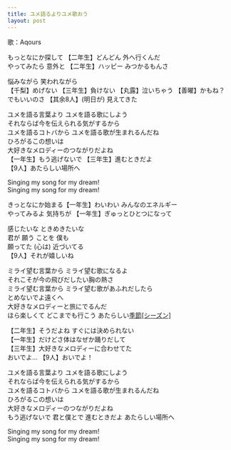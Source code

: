 ```yaml
---
title: ユメ語るよりユメ歌おう
layout: post
---
```

歌：Aqours

<p><a class="chika">もっとなにか探して</a> 【二年生】どんどん <a class="chika">外へ行くんだ</a><br />
<a class="you">やってみたら 意外と</a> 【二年生】ハッピー <a class="you">みつかるもんさ</a></p>

<p><a class="riko">悩みながら 笑われながら</a><br />
【<a class="chika">千</a><a class="riko">梨</a>】めげない 【三年生】負けない 【<a class="hanamaru">丸</a><a class="ruby">露</a>】泣いちゃう 【<a class="yoshiko">善</a><a class="you">曜</a>】かもね？<br />
<a class="chika">でもいいのさ</a> 【其余8人】(明日が) <a class="chika">見えてきた</a></p>

<p>ユメを語る言葉より ユメを語る歌にしよう<br />
それならば今を伝えられる気がするから<br />
<a class="chika">ユメを語るコトバから</a> <a class="riko">ユメを語る歌が生まれるんだね</a><br />
ひろがるこの想いは<br />
大好きなメロディーのつながりだよね<br />
【一年生】もう逃げないで 【三年生】進むときだよ<br />
【9人】あたらしい場所へ</p>

<p>Singing my song for my dream!<br />
Singing my song for my dream!</p>

<p><a class="ruby">きっとなにか始まる</a>【一年生】わいわい <a class="hanamaru"></a>みんなのエネルギー<br />
<a class="yoshiko">やってみるよ 気持ちが</a> 【一年生】ぎゅっとひとつになって</p>

<p><a class="dia">感じたいな ときめきたいな</a><br />
<a class="kanan">君が</a> <a class="mari">願う</a> <a class="kanan">ことを</a> <a class="mari">僕も</a><br />
<a class="kanan">願ってた</a> <a class="dia">(心は)</a> <a class="mari">近づいてる</a><br />
【9人】それが嬉しいね</p>

<p>ミライ望む言葉から ミライ望む歌になるよ<br />
それこそが今の飛びだしたい胸の熱さ<br />
ミライ望む言葉から ミライ望む歌があふれだしたら<br />
とめないでよ遠くへ<br />
大好きなメロディーと旅にでるんだ<br />
ほら楽しくて どこまでも行こう あたらしい<u>季節[シーズン]</u></p>

<p>【二年生】そうだよね すぐには決められない<br />
【一年生】だけどさ体はなぜか踊りだして<br />
【三年生】大好きなメロディーに合わせてた<br />
<a class="chika">おいでよ…</a> 【9人】おいでよ！</p>

<p>ユメを語る言葉より ユメを語る歌にしよう<br />
それならば今を伝えられる気がするから<br />
ユメを語るコトバから ユメを語る歌が生まれるんだね<br />
ひろがるこの想いは<br />
大好きなメロディーのつながりだよね<br />
もう逃げないで 君と僕とで 進むときだよ あたらしい場所へ</p>

<p>Singing my song for my dream!<br />
Singing my song for my dream!</p>